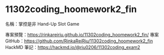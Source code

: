 # 11302coding_hoomework2_fin

名稱：掌控是非 Hand-Up Slot Game

專案預覽：https://rinkareiriu.github.io/11302coding_hoomework2_fin/
專案 GitHub：https://github.com/RinkaReiRiu/11302coding_hoomework2_fin
HackMD 筆記：https://hackmd.io/@riu0206/11302coding_exam2
